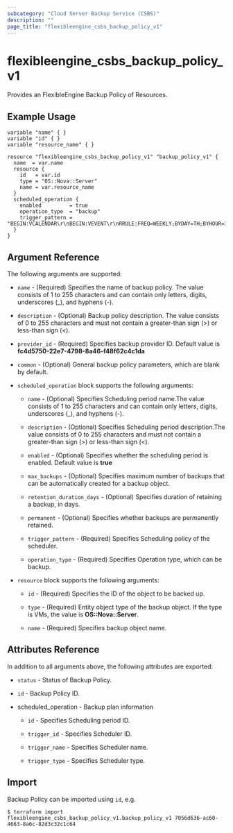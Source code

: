 ```yaml
---
subcategory: "Cloud Server Backup Service (CSBS)"
description: ""
page_title: "flexibleengine_csbs_backup_policy_v1"
---
```


# flexibleengine_csbs_backup_policy_v1

Provides an FlexibleEngine Backup Policy of Resources.

## Example Usage

 ```hcl
 variable "name" { }
 variable "id" { }
 variable "resource_name" { }
 
 resource "flexibleengine_csbs_backup_policy_v1" "backup_policy_v1" {
   name  = var.name
   resource {
     id   = var.id
     type = "OS::Nova::Server"
     name = var.resource_name
   }
   scheduled_operation {
     enabled         = true
     operation_type  = "backup"
     trigger_pattern = "BEGIN:VCALENDAR\r\nBEGIN:VEVENT\r\nRRULE:FREQ=WEEKLY;BYDAY=TH;BYHOUR=12;BYMINUTE=27\r\nEND:VEVENT\r\nEND:VCALENDAR\r\n"
   }
 }
 ```

## Argument Reference

The following arguments are supported:

* `name` - (Required) Specifies the name of backup policy. The value consists of 1 to 255 characters and
  can contain only letters, digits, underscores (_), and hyphens (-).

* `description` - (Optional) Backup policy description. The value consists of 0 to 255 characters and
  must not contain a greater-than sign (>) or less-than sign (<).

* `provider_id` - (Required) Specifies backup provider ID. Default value is **fc4d5750-22e7-4798-8a46-f48f62c4c1da**

* `common` - (Optional) General backup policy parameters, which are blank by default.

* `scheduled_operation` block supports the following arguments:

    + `name` - (Optional) Specifies Scheduling period name.The value consists of 1 to 255 characters and
      can contain only letters, digits, underscores (_), and hyphens (-).

    + `description` - (Optional) Specifies Scheduling period description.The value consists of 0 to 255 characters and
      must not contain a greater-than sign (>) or less-than sign (<).

    + `enabled` - (Optional) Specifies whether the scheduling period is enabled. Default value is **true**

    + `max_backups` - (Optional) Specifies maximum number of backups that can be automatically created for a backup object.

    + `retention_duration_days` - (Optional) Specifies duration of retaining a backup, in days.

    + `permanent` - (Optional) Specifies whether backups are permanently retained.

    + `trigger_pattern` - (Required) Specifies Scheduling policy of the scheduler.

    + `operation_type` - (Required) Specifies Operation type, which can be backup.

* `resource` block supports the following arguments:

    + `id` - (Required) Specifies the ID of the object to be backed up.

    + `type` - (Required) Entity object type of the backup object. If the type is VMs, the value is **OS::Nova::Server**.

    + `name` - (Required) Specifies backup object name.

## Attributes Reference

In addition to all arguments above, the following attributes are exported:

* `status` - Status of Backup Policy.

* `id` - Backup Policy ID.

* scheduled_operation - Backup plan information

    + `id` -  Specifies Scheduling period ID.

    + `trigger_id` -  Specifies Scheduler ID.

    + `trigger_name` -  Specifies Scheduler name.

    + `trigger_type` -  Specifies Scheduler type.

## Import

Backup Policy can be imported using  `id`, e.g.

```
$ terraform import flexibleengine_csbs_backup_policy_v1.backup_policy_v1 7056d636-ac60-4663-8a6c-82d3c32c1c64
```
